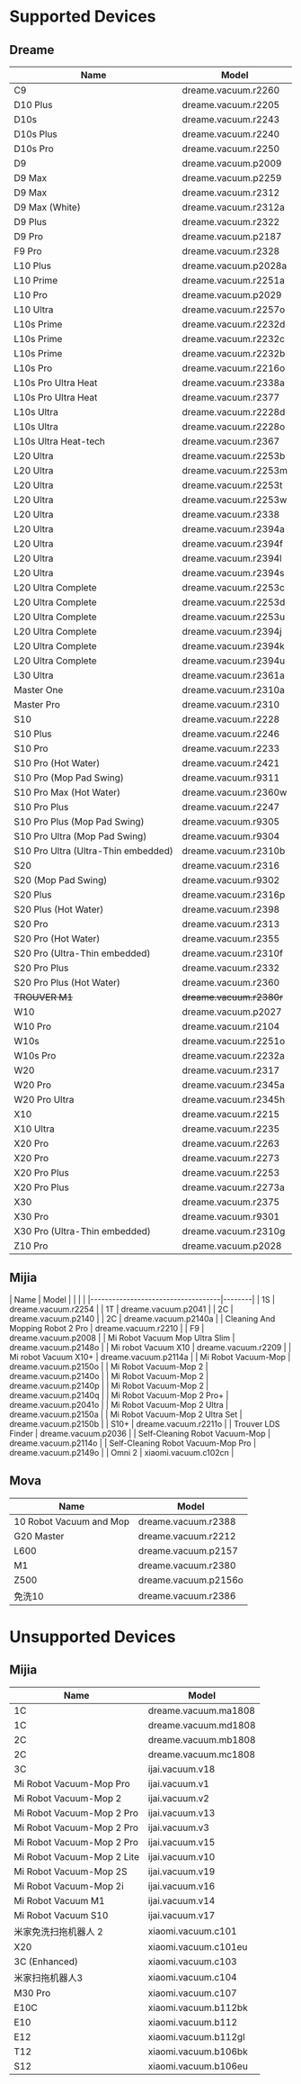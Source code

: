 ﻿# Supported Devices

## Dreame
| Name	                            | Model  |
|-------------------------------------|--------|
| C9                                  | dreame.vacuum.r2260  |
| D10 Plus                            | dreame.vacuum.r2205  |
| D10s                                | dreame.vacuum.r2243  |
| D10s Plus                           | dreame.vacuum.r2240  |
| D10s Pro                            | dreame.vacuum.r2250  |
| D9                                  | dreame.vacuum.p2009  |
| D9 Max                              | dreame.vacuum.p2259  |
| D9 Max                              | dreame.vacuum.r2312  |
| D9 Max (White)                      | dreame.vacuum.r2312a |
| D9 Plus                             | dreame.vacuum.r2322  |
| D9 Pro                              | dreame.vacuum.p2187  |
| F9 Pro                              | dreame.vacuum.r2328  |
| L10 Plus                            | dreame.vacuum.p2028a |
| L10 Prime                           | dreame.vacuum.r2251a |
| L10 Pro                             | dreame.vacuum.p2029  |
| L10 Ultra                           | dreame.vacuum.r2257o |
| L10s Prime                          | dreame.vacuum.r2232d |
| L10s Prime                          | dreame.vacuum.r2232c |
| L10s Prime                          | dreame.vacuum.r2232b |
| L10s Pro                            | dreame.vacuum.r2216o |
| L10s Pro Ultra Heat                 | dreame.vacuum.r2338a |
| L10s Pro Ultra Heat                 | dreame.vacuum.r2377  |
| L10s Ultra                          | dreame.vacuum.r2228d |
| L10s Ultra                          | dreame.vacuum.r2228o |
| L10s Ultra Heat-tech                | dreame.vacuum.r2367  |
| L20 Ultra                           | dreame.vacuum.r2253b |
| L20 Ultra                           | dreame.vacuum.r2253m |
| L20 Ultra                           | dreame.vacuum.r2253t |
| L20 Ultra                           | dreame.vacuum.r2253w |
| L20 Ultra                           | dreame.vacuum.r2338  |
| L20 Ultra                           | dreame.vacuum.r2394a |
| L20 Ultra                           | dreame.vacuum.r2394f |
| L20 Ultra                           | dreame.vacuum.r2394l |
| L20 Ultra                           | dreame.vacuum.r2394s |
| L20 Ultra Complete                  | dreame.vacuum.r2253c |
| L20 Ultra Complete                  | dreame.vacuum.r2253d |
| L20 Ultra Complete                  | dreame.vacuum.r2253u |
| L20 Ultra Complete                  | dreame.vacuum.r2394j |
| L20 Ultra Complete                  | dreame.vacuum.r2394k |
| L20 Ultra Complete                  | dreame.vacuum.r2394u |
| L30 Ultra                           | dreame.vacuum.r2361a |
| Master One                          | dreame.vacuum.r2310a |
| Master Pro                          | dreame.vacuum.r2310  |
| S10                                 | dreame.vacuum.r2228  |
| S10 Plus                            | dreame.vacuum.r2246  |
| S10 Pro                             | dreame.vacuum.r2233  |
| S10 Pro (Hot Water)                 | dreame.vacuum.r2421  |
| S10 Pro (Mop Pad Swing)             | dreame.vacuum.r9311  |
| S10 Pro Max (Hot Water)             | dreame.vacuum.r2360w |
| S10 Pro Plus                        | dreame.vacuum.r2247  |
| S10 Pro Plus (Mop Pad Swing)        | dreame.vacuum.r9305  |
| S10 Pro Ultra (Mop Pad Swing)       | dreame.vacuum.r9304  |
| S10 Pro Ultra (Ultra-Thin embedded) | dreame.vacuum.r2310b |
| S20                                 | dreame.vacuum.r2316  |
| S20 (Mop Pad Swing)                 | dreame.vacuum.r9302  |
| S20 Plus                            | dreame.vacuum.r2316p |
| S20 Plus (Hot Water)                | dreame.vacuum.r2398  |
| S20 Pro                             | dreame.vacuum.r2313  |
| S20 Pro (Hot Water)                 | dreame.vacuum.r2355  |
| S20 Pro (Ultra-Thin embedded)       | dreame.vacuum.r2310f |
| S20 Pro Plus                        | dreame.vacuum.r2332  |
| S20 Pro Plus (Hot Water)            | dreame.vacuum.r2360  |
| ~~TROUVER M1~~                      | ~~dreame.vacuum.r2380r~~ |
| W10                                 | dreame.vacuum.p2027  |
| W10 Pro                             | dreame.vacuum.r2104  |
| W10s                                | dreame.vacuum.r2251o |
| W10s Pro                            | dreame.vacuum.r2232a |
| W20                                 | dreame.vacuum.r2317  |
| W20 Pro                             | dreame.vacuum.r2345a |
| W20 Pro Ultra                       | dreame.vacuum.r2345h |
| X10                                 | dreame.vacuum.r2215  |
| X10 Ultra                           | dreame.vacuum.r2235  |
| X20 Pro                             | dreame.vacuum.r2263  |
| X20 Pro                             | dreame.vacuum.r2273  |
| X20 Pro Plus                        | dreame.vacuum.r2253  |
| X20 Pro Plus                        | dreame.vacuum.r2273a |
| X30                                 | dreame.vacuum.r2375  |
| X30 Pro                             | dreame.vacuum.r9301  |
| X30 Pro (Ultra-Thin embedded)       | dreame.vacuum.r2310g |
| Z10 Pro                             | dreame.vacuum.p2028  |

## Mijia
| Name                               | Model  |
|                                    |        |
|------------------------------------|--------|
| 1S                                 | dreame.vacuum.r2254  |
| 1T                                 | dreame.vacuum.p2041  |
| 2C                                 | dreame.vacuum.p2140  |
| 2C                                 | dreame.vacuum.p2140a |
| Cleaning And Mopping Robot 2 Pro   | dreame.vacuum.r2210  |
| F9                                 | dreame.vacuum.p2008  |
| Mi Robot Vacuum Mop Ultra Slim     | dreame.vacuum.p2148o |
| Mi robot Vacuum X10                | dreame.vacuum.r2209  |
| Mi robot Vacuum X10+               | dreame.vacuum.p2114a |
| Mi Robot Vacuum-Mop                | dreame.vacuum.p2150o |
| Mi Robot Vacuum-Mop 2              | dreame.vacuum.p2140o |
| Mi Robot Vacuum-Mop 2              | dreame.vacuum.p2140p |
| Mi Robot Vacuum-Mop 2              | dreame.vacuum.p2140q |
| Mi Robot Vacuum-Mop 2 Pro+         | dreame.vacuum.p2041o |
| Mi Robot Vacuum-Mop 2 Ultra        | dreame.vacuum.p2150a |
| Mi Robot Vacuum-Mop 2 Ultra Set    | dreame.vacuum.p2150b |
| S10+                               | dreame.vacuum.r2211o |
| Trouver LDS Finder                 | dreame.vacuum.p2036  |
| Self-Cleaning Robot Vacuum-Mop     | dreame.vacuum.p2114o |
| Self-Cleaning Robot Vacuum-Mop Pro | dreame.vacuum.p2149o |
| Omni 2                             | xiaomi.vacuum.c102cn |

## Mova
| Name                    | Model  |
|-------------------------|--------|
| 10 Robot Vacuum and Mop | dreame.vacuum.r2388  |
| G20 Master              | dreame.vacuum.r2212  |
| L600                    | dreame.vacuum.p2157  |
| M1                      | dreame.vacuum.r2380  |
| Z500                    | dreame.vacuum.p2156o |
| 免洗10                  | dreame.vacuum.r2386  |


# Unsupported Devices

## Mijia
| Name	                                  | Model  |
|-------------------------------------------|--------|
| 1C                                        | dreame.vacuum.ma1808 |
| 1C                                        | dreame.vacuum.md1808 |
| 2C                                        | dreame.vacuum.mb1808 |
| 2C                                        | dreame.vacuum.mc1808 |
| 3C                                        | ijai.vacuum.v18      |
| Mi Robot Vacuum-Mop Pro                   | ijai.vacuum.v1       |
| Mi Robot Vacuum-Mop 2                     | ijai.vacuum.v2       |
| Mi Robot Vacuum-Mop 2 Pro                 | ijai.vacuum.v13      |
| Mi Robot Vacuum-Mop 2 Pro                 | ijai.vacuum.v3       |
| Mi Robot Vacuum-Mop 2 Pro                 | ijai.vacuum.v15      |
| Mi Robot Vacuum-Mop 2 Lite                | ijai.vacuum.v10      |
| Mi Robot Vacuum-Mop 2S                    | ijai.vacuum.v19      |
| Mi Robot Vacuum-Mop 2i                    | ijai.vacuum.v16      |
| Mi Robot Vacuum M1                        | ijai.vacuum.v14      |
| Mi Robot Vacuum S10                       | ijai.vacuum.v17      |
| 米家免洗扫拖机器人 2                       | xiaomi.vacuum.c101   |
| X20                                       | xiaomi.vacuum.c101eu |
| 3C (Enhanced)                             | xiaomi.vacuum.c103   |
| 米家扫拖机器人3                            | xiaomi.vacuum.c104   |
| M30 Pro                                   | xiaomi.vacuum.c107   |
| E10C                                      | xiaomi.vacuum.b112bk |
| E10                                       | xiaomi.vacuum.b112   |
| E12                                       | xiaomi.vacuum.b112gl |
| T12                                       | xiaomi.vacuum.b106bk |
| S12                                       | xiaomi.vacuum.b106eu |
